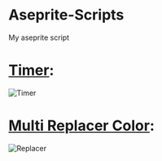 # Aseprite-Scripts
My aseprite script

# [Timer](https://github.com/goustkor/Aseprite-Scripts/blob/master/Scripts/Timer.lua):

![Timer](https://github.com/goustkor/Aseprite-Scripts/blob/master/Prints/TimerPrint.png?raw=true)

# [Multi Replacer Color](https://github.com/goustkor/Aseprite-Scripts/blob/master/Scripts/MultiReplacerColor.lua):

![Replacer](https://github.com/goustkor/Aseprite-Scripts/blob/master/Prints/MultiReplacerColor.png?raw=true)
